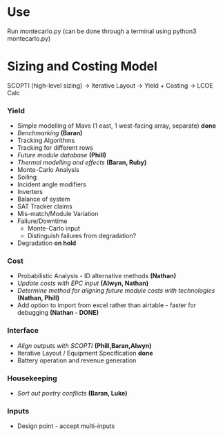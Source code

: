 # Use
Run montecarlo.py (can be done through a terminal using python3 montecarlo.py)

# Sizing and Costing Model
SCOPTI (high-level sizing) -> Iterative Layout -> Yield + Costing -> LCOE Calc

### Yield
* Simple modelling of Mavs (1 east, 1 west-facing array, separate) **done**
* *Benchmarking* **(Baran)**
* Tracking Algorithms
* Tracking for different rows
* *Future module database* **(Phill)**
* *Thermal modelling and effects* **(Baran, Ruby)**
* Monte-Carlo Analysis
* Soiling
* Incident angle modifiers
* Inverters 
* Balance of system
* SAT Tracker claims
* Mis-match/Module Variation
* Failure/Downtime
  * Monte-Carlo input
  * Distinguish failures from degradation?
* Degradation **on hold**

### Cost
* Probabilistic Analysis - ID alternative methods **(Nathan)**
* *Update costs with EPC input* **(Alwyn, Nathan)**
* *Determine method for aligning future module costs with technologies* **(Nathan, Phill)**
* Add option to import from excel rather than airtable - faster for debugging **(Nathan - DONE)**


### Interface
* *Align outputs with SCOPTI* **(Phill,Baran,Alwyn)**
* Iterative Layout / Equipment Specification **done**
* Battery operation and revenue generation

### Housekeeping
* *Sort out poetry conflicts* **(Baran, Luke)**

### Inputs
* Design point - accept multi-inputs

